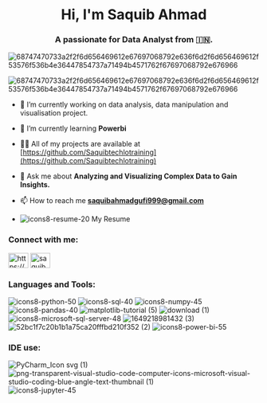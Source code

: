 <h1 align="center">Hi, I'm Saquib Ahmad</h1>
<h3 align="center">A passionate for Data Analyst from 🇮🇳.</h3>

![68747470733a2f2f6d656469612e67697068792e636f6d2f6d656469612f53576f536b4e36447854737a71494b4571762f67697068792e676966](https://github.com/Saquibtechlotraining/CREDIT_EDA_Loan_Analysis/assets/91885135/72d70c6a-5ff5-4fec-ac24-6edd8fa7014d)




![68747470733a2f2f6d656469612e67697068792e636f6d2f6d656469612f53576f536b4e36447854737a71494b4571762f67697068792e676966](https://github.com/Saquibtechlotraining/data/assets/91885135/55907517-d497-4e3a-b48d-12f413b05c5e)


- 🔭 I’m currently working on data analysis, data manipulation and visualisation project.

- 🌱 I’m currently learning **Powerbi**

- 👨‍💻 All of my projects are available at [https://github.com/Saquibtechlotraining](https://github.com/Saquibtechlotraining)

- 💬 Ask me about **Analyzing and Visualizing Complex Data to Gain Insights.**

- 📫 How to reach me **saquibahmadgufi999@gmail.com**

- ![icons8-resume-20](https://github.com/Saquibtechlotraining/CREDIT_EDA_Loan_Analysis/assets/91885135/4d177e02-83af-4193-903a-6748e90a1f31)     My Resume 

<h3 align="left">Connect with me:</h3>
<p align="left">
<a href="https://linkedin.com/in/https://www.linkedin.com/in/saquib-ahmad-4b62371b0/" target="blank"><img align="center" src="https://raw.githubusercontent.com/rahuldkjain/github-profile-readme-generator/master/src/images/icons/Social/linked-in-alt.svg" alt="https://www.linkedin.com/in/saquib-ahmad-4b62371b0/" height="30" width="40" /></a>
<a href="https://instagram.com/saquib281" target="blank"><img align="center" src="https://raw.githubusercontent.com/rahuldkjain/github-profile-readme-generator/master/src/images/icons/Social/instagram.svg" alt="saquib281" height="30" width="40" /></a>
</p>


<h3 align="left">Languages and Tools:</h3>

![icons8-python-50](https://github.com/Saquibtechlotraining/CREDIT_EDA_Loan_Analysis/assets/91885135/5f067c9c-e654-4ca3-b8e1-adc5bdbdc7d2)
![icons8-sql-40](https://github.com/Saquibtechlotraining/CREDIT_EDA_Loan_Analysis/assets/91885135/20981dad-ac72-4bbd-8729-ebfeb8675f74)
![icons8-numpy-45](https://github.com/Saquibtechlotraining/CREDIT_EDA_Loan_Analysis/assets/91885135/2818b7f4-fa14-4d63-880e-eb7361dd6132)
![icons8-pandas-40](https://github.com/Saquibtechlotraining/CREDIT_EDA_Loan_Analysis/assets/91885135/489bc597-0761-4945-8613-6e843dc1b37a)
![matplotlib-tutorial (5)](https://github.com/Saquibtechlotraining/CREDIT_EDA_Loan_Analysis/assets/91885135/8bf0f246-6c8b-407b-8843-183a6a35a607)
![download (1)](https://github.com/Saquibtechlotraining/CREDIT_EDA_Loan_Analysis/assets/91885135/eb3ea022-7da8-4c74-b8d2-8e380647a9a8)
![icons8-microsoft-sql-server-48](https://github.com/Saquibtechlotraining/CREDIT_EDA_Loan_Analysis/assets/91885135/601b527b-1158-4b4a-b693-45a6e631ad6b)
![1649218981432 (3)](https://github.com/Saquibtechlotraining/CREDIT_EDA_Loan_Analysis/assets/91885135/fcda09b3-52bb-4140-bd91-2a1ca3bfefba)
![52bc1f7c20b1b1a75ca20fffbd210f352 (2)](https://github.com/Saquibtechlotraining/CREDIT_EDA_Loan_Analysis/assets/91885135/eabc368f-f0a1-4de0-812f-f4865fa36727)
![icons8-power-bi-55](https://github.com/Saquibtechlotraining/CREDIT_EDA_Loan_Analysis/assets/91885135/b8edf7e7-1f93-43b4-96a2-fd8dd4ae788a)


<h3 align="left">IDE use:</h3>

![PyCharm_Icon svg (1)](https://github.com/Saquibtechlotraining/CREDIT_EDA_Loan_Analysis/assets/91885135/9aa0b8bf-aaf5-4fd3-bcf4-a972cb15fea4)
![png-transparent-visual-studio-code-computer-icons-microsoft-visual-studio-coding-blue-angle-text-thumbnail (1)](https://github.com/Saquibtechlotraining/CREDIT_EDA_Loan_Analysis/assets/91885135/f95afcc5-2b77-45c8-bf78-fb7446c3a3d7)
![icons8-jupyter-45](https://github.com/Saquibtechlotraining/CREDIT_EDA_Loan_Analysis/assets/91885135/939b06db-7cb6-4c65-8368-27b9cdbe5d86)






















